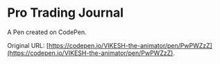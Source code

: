 # Pro Trading Journal

A Pen created on CodePen.

Original URL: [https://codepen.io/VIKESH-the-animator/pen/PwPWZzZ](https://codepen.io/VIKESH-the-animator/pen/PwPWZzZ).

